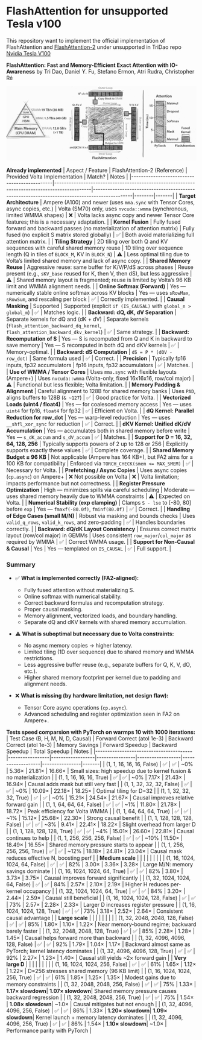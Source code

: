 # FlashAttention for unsupported Tesla v100
This repository want to implement the official implementation of FlashAttention and [FlashAttention-2](https://github.com/ai-bond/flash-attention-v100/blob/main/docs/attention.md) under unsupported in TriDao repo [Nvidia Tesla V100](https://github.com/ai-bond/flash-attention-v100/blob/main/docs/volta.md)

**FlashAttention: Fast and Memory-Efficient Exact Attention with IO-Awareness** by Tri Dao, Daniel Y. Fu, Stefano Ermon, Atri Rudra, Christopher Ré

![FlashAttention](docs/fa2.jpeg)

**Already implemented**
| Aspect / Feature                             | FlashAttention-2 (Reference)                                                                 | Provided Volta Implementation                                                                 | Match? | Notes |
|---------------------------------------------|---------------------------------------------------------------------------------------------|----------------------------------------------------------------------------------------------|--------|-------|
| **Target Architecture**                     | Ampere (A100) and newer (uses `mma.sync` with Tensor Cores, async copies, etc.)             | Volta (SM70) only, uses `nvcuda::wmma` (synchronous, limited WMMA shapes)                    | ❌     | Volta lacks async copy and newer Tensor Core features; this is a necessary adaptation. |
| **Kernel Fusion**                           | Fully fused forward and backward passes (no materialization of attention matrix)            | Fully fused (no explicit S matrix stored globally)                                           | ✅     | Both avoid materializing full attention matrix. |
| **Tiling Strategy**                         | 2D tiling over both Q and KV sequences with careful shared memory reuse                     | 1D tiling over sequence length (Q in tiles of `BLOCK_M`, KV in `BLOCK_N`)                    | ⚠️     | Less optimal tiling due to Volta’s limited shared memory and lack of async copy. |
| **Shared Memory Reuse**                     | Aggressive reuse: same buffer for K/V/P/dS across phases                                    | Reuse present (e.g., `sKV_base` reused for K, then V, then dS), but less aggressive          | ⚠️     | Shared memory layout is fragmented; reuse is limited by Volta’s 96 KB limit and WMMA alignment needs. |
| **Online Softmax (Forward)**                | Yes — numerically stable online softmax across KV blocks                                    | Yes — uses `sRowMax`, `sRowSum`, and rescaling per block                                     | ✅     | Correctly implemented. |
| **Causal Masking**                          | Supported                                                                                   | Supported (explicit `if (IS_CAUSAL)` with `global_n > global_m`)                             | ✅     | Matches logic. |
| **Backward: dQ, dK, dV Separation**         | Separate kernels for dQ and (dK + dV)                                                       | Separate kernels (`flash_attention_backward_dq_kernel`, `flash_attention_backward_dkv_kernel`) | ✅     | Same strategy. |
| **Backward: Recomputation of S**            | Yes — S is recomputed from Q and K in backward to save memory                               | Yes — S recomputed in both dQ and dKV kernels                                                | ✅     | Memory-optimal. |
| **Backward: dS Computation**                | `dS = P * (dOV - row_dot)`                                                                  | Same formula used                                                                            | ✅     | Correct. |
| **Precision**                               | Typically fp16 inputs, fp32 accumulators                                                    | fp16 inputs, fp32 accumulators                                                               | ✅     | Matches. |
| **Use of WMMA / Tensor Cores**              | Uses `mma.sync` with flexible layouts (Ampere+)                                             | Uses `nvcuda::wmma` (Volta-only, fixed 16x16x16, row/col major)                              | ⚠️     | Functional but less flexible; Volta limitation. |
| **Memory Padding & Alignment**              | Careful alignment to 128B for shared memory banks                                            | Uses `PAD`, aligns buffers to 128B (`& ~127`)                                                | ✅     | Good practice for Volta. |
| **Vectorized Loads (uint4 / float4)**       | Yes — for coalesced memory access                                                           | Yes — uses `uint4` for fp16, `float4` for fp32                                               | ✅     | Efficient on Volta. |
| **dQ Kernel: Parallel Reduction for row_dot** | Yes — warp-level reduction                                                                  | Yes — uses `__shfl_xor_sync` for reduction                                                   | ✅     | Correct. |
| **dKV Kernel: Unified dK/dV Accumulation**  | Yes — accumulates both in shared memory before write                                        | Yes — `s_dK_accum` and `s_dV_accum`                                                          | ✅     | Matches. |
| **Support for D = 16, 32, 64, 128, 256**    | Typically supports powers of 2 up to 128 or 256                                             | Explicitly supports exactly these values                                                     | ✅     | Complete coverage. |
| **Shared Memory Budget ≤ 96 KB**            | Not applicable (Ampere has 164 KB+), but FA2 aims for ≤ 100 KB for compatibility             | Enforced via `TORCH_CHECK(smem <= MAX_SMEM)`                                                 | ✅     | Necessary for Volta. |
| **Prefetching / Async Copies**              | Uses async copies (`cp.async`) on Ampere+                                                   | ❌ Not possible on Volta                                                                     | ❌     | Volta limitation; impacts performance but not correctness. |
| **Register Pressure Optimization**          | High — minimizes spills via careful scheduling                                              | Moderate — uses shared memory heavily due to WMMA constraints                                | ⚠️     | Expected on Volta. |
| **Numerical Stability (exp clamping)**      | Clamps `S - lse` to [-80, 80] before `exp`                                                  | Yes — `fmaxf(-80.0f)`, `fminf(80.0f)`                                                        | ✅     | Correct. |
| **Handling of Edge Cases (small M/N)**      | Robust via masking and bounds checks                                                        | Uses `valid_q_rows`, `valid_k_rows`, and zero-padding                                        | ✅     | Handles boundaries correctly. |
| **Backward: dQ/dK Layout Consistency**      | Ensures correct matrix layout (row/col major) in GEMMs                                      | Uses consistent `row_major`/`col_major` as required by WMMA                                  | ✅     | Correct WMMA usage. |
| **Support for Non-Causal & Causal**         | Yes                                                                                         | Yes — templated on `IS_CAUSAL`                                                               | ✅     | Full support. |

### Summary

- ✅ **What is implemented correctly (FA2-aligned):**  
  - Fully fused attention without materializing S.  
  - Online softmax with numerical stability.  
  - Correct backward formulas and recomputation strategy.  
  - Proper causal masking.  
  - Memory alignment, vectorized loads, and boundary handling.  
  - Separate dQ and dKV kernels with shared memory accumulation.

- ⚠️ **What is suboptimal but necessary due to Volta constraints:**  
  - No async memory copies → higher latency.  
  - Limited tiling (1D over sequence) due to shared memory and WMMA restrictions.  
  - Less aggressive buffer reuse (e.g., separate buffers for Q, K, V, dO, etc.).  
  - Higher shared memory footprint per kernel due to padding and alignment needs.

- ❌ **What is missing (by hardware limitation, not design flaw):**  
  - Tensor Core async operations (`cp.async`).  
  - Advanced scheduling and register optimization seen in FA2 on Ampere+. 

**Tests speed comparsion with PyTorch on warmps 10 with 1000 iterations:**
| Test Case (B, H, M, N, D, Causal)       | Forward Correct (atol 1e-3) | Backward Correct (atol 1e-3) | Memory Savings | Forward Speedup | Backward Speedup | Total Speedup | Notes |
|----------------------------------------|-----------------|------------------|----------------|------------------|-------------------|----------------|-------|
| (1, 1, 16, 16, 16, False)              | ✅              | ✅               | ~0%            | 5.36×            | 21.81×            | 16.66×         | Small sizes: high speedup due to kernel fusion & no materialization |
| (1, 1, 16, 16, 16, True)               | ✅              | ✅               | ~0%            | 7.17×            | 21.43×            | 16.94×         | Causal adds mask but still very fast |
| (1, 1, 32, 32, 32, False)              | ✅              | ✅               | ~0%            | 10.09×           | 22.18×            | 18.25×         | Optimal tiling for D=32 |
| (1, 1, 32, 32, 32, True)               | ✅              | ✅               | ~0%            | 15.21×           | 24.54×            | 21.67×         | Causal improves relative forward gain |
| (1, 1, 64, 64, 64, False)              | ✅              | ✅               | ~1%            | 11.80×           | 21.78×            | 18.72×         | Peak efficiency for Volta WMMA |
| (1, 1, 64, 64, 64, True)               | ✅              | ✅               | ~1%            | 15.12×           | 25.68×            | 22.30×         | Strong causal benefit |
| (1, 1, 128, 128, 128, False)           | ✅              | ✅               | ~3%            | 9.41×            | 22.41×            | 18.22×         | Slight overhead from larger D |
| (1, 1, 128, 128, 128, True)            | ✅              | ✅               | ~4%            | 15.01×           | 26.60×            | 22.81×         | Causal continues to help |
| (1, 1, 256, 256, 256, False)           | ✅              | ✅               | ~10%           | 11.50×           | 18.49×            | 16.55×         | Shared memory pressure starts to appear |
| (1, 1, 256, 256, 256, True)            | ✅              | ✅               | ~12%           | 18.18×           | 24.81×            | 23.04×         | Causal mask reduces effective N, boosting perf |
| **Medium scale**                       |                 |                  |                |                  |                   |                |       |
| (1, 16, 1024, 1024, 64, False)         | ✅              | ✅               | 82%            | 3.00×            | 3.36×             | 3.28×          | Large M/N: memory savings dominate |
| (1, 16, 1024, 1024, 64, True)          | ✅              | ✅               | 82%            | 3.80×            | 3.73×             | 3.75×          | Causal improves forward significantly |
| (1, 32, 1024, 1024, 64, False)         | ✅              | ✅               | 84%            | 2.57×            | 2.10×             | 2.19×          | Higher H reduces per-kernel occupancy |
| (1, 32, 1024, 1024, 64, True)          | ✅              | ✅               | 84%            | 3.20×            | 2.44×             | 2.59×          | Causal still beneficial |
| (1, 16, 1024, 1024, 128, False)        | ✅              | ✅               | 73%            | 2.57×            | 2.28×             | 2.33×          | Larger D increases register pressure |
| (1, 16, 1024, 1024, 128, True)         | ✅              | ✅               | 73%            | 3.18×            | 2.52×             | 2.64×          | Consistent causal advantage |
| **Large scale**                        |                 |                  |                |                  |                   |                |       |
| (1, 32, 2048, 2048, 128, False)        | ✅              | ✅               | 85%            | 1.80×            | 1.10×             | 1.22×          | Near memory-bound regime; backward barely faster |
| (1, 32, 2048, 2048, 128, True)         | ✅              | ✅               | 85%            | 2.28×            | 1.28×             | 1.45×          | Causal helps forward more than backward |
| (1, 32, 4096, 4096, 128, False)        | ✅              | ✅               | 92%            | 1.79×            | 1.04×             | 1.17×          | Backward almost same as PyTorch; kernel latency dominates |
| (1, 32, 4096, 4096, 128, True)         | ✅              | ✅               | 92%            | 2.27×            | 1.23×             | 1.40×          | Causal still yields ~2× forward gain |
| **Very large D**                       |                 |                  |                |                  |                   |                |       |
| (1, 16, 1024, 1024, 256, False)        | ✅              | ✅               | 61%            | 1.65×            | 1.12×             | 1.22×          | D=256 stresses shared memory (96 KB limit) |
| (1, 16, 1024, 1024, 256, True)         | ✅              | ✅               | 61%            | 1.85×            | 1.25×             | 1.35×          | Modest gains due to memory constraints |
| (1, 32, 2048, 2048, 256, False)        | ✅              | ✅               | 75%            | 1.33×            | **1.17× slowdown**| **1.07× slowdown**| Shared memory pressure causes backward regression |
| (1, 32, 2048, 2048, 256, True)         | ✅              | ✅               | 75%            | 1.54×            | **1.08× slowdown**| ~1.0×          | Causal mitigates but not enough |
| (1, 32, 4096, 4096, 256, False)        | ✅              | ✅               | 86%            | 1.33×            | **1.20× slowdown**| **1.09× slowdown**| Kernel launch + memory latency dominates |
| (1, 32, 4096, 4096, 256, True)         | ✅              | ✅               | 86%            | 1.54×            | **1.10× slowdown**| ~1.0×          | Performance parity with PyTorch |